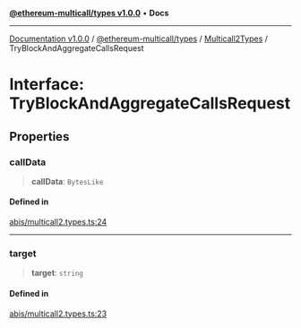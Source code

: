 [**@ethereum-multicall/types v1.0.0**](../../../README.md) • **Docs**

***

[Documentation v1.0.0](../../../../../packages.md) / [@ethereum-multicall/types](../../../README.md) / [Multicall2Types](../README.md) / TryBlockAndAggregateCallsRequest

# Interface: TryBlockAndAggregateCallsRequest

## Properties

### callData

> **callData**: `BytesLike`

#### Defined in

[abis/multicall2.types.ts:24](https://github.com/niZmosis/ethereum-multicall/blob/2a2d077a99c23b464a4e40dd6375d06ce98594bd/packages/types/src/abis/multicall2.types.ts#L24)

***

### target

> **target**: `string`

#### Defined in

[abis/multicall2.types.ts:23](https://github.com/niZmosis/ethereum-multicall/blob/2a2d077a99c23b464a4e40dd6375d06ce98594bd/packages/types/src/abis/multicall2.types.ts#L23)
